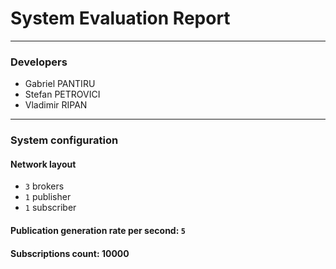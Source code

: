 # System Evaluation Report
---

### Developers
* Gabriel PANTIRU
* Stefan PETROVICI
* Vladimir RIPAN
---

### System configuration
#### Network layout
* `3` brokers 
* `1` publisher
* `1` subscriber
#### Publication generation rate per second: `5`
#### Subscriptions count: 10000